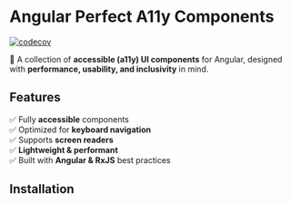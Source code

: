 # Angular Perfect A11y Components

[![codecov](https://codecov.io/gh/AdrianRomanski/ng-lego-a11y-components/graph/badge.svg?token=jOtJbsVtl5)](https://codecov.io/gh/AdrianRomanski/ng-lego-a11y-components)

🚀 A collection of **accessible (a11y) UI components** for Angular, designed with **performance, usability, and inclusivity** in mind.

## Features
✅ Fully **accessible** components  
✅ Optimized for **keyboard navigation**  
✅ Supports **screen readers**  
✅ **Lightweight & performant**  
✅ Built with **Angular & RxJS** best practices

## Installation
